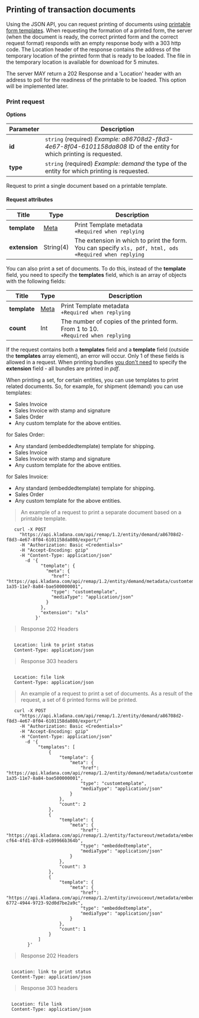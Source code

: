 ## Printing of transaction documents

Using the JSON API, you can request printing of documents using [printable form templates](../dictionaries/#entities-print-templates).
When requesting the formation of a printed form, the server (when the document is ready, the correct
printed form and the correct request format) responds with an empty response body with a 303 http code.
The Location header of the response contains the address of the temporary location of the printed form that is ready to be loaded.
The file in the temporary location is available for download for 5 minutes.

The server MAY return a 202 Response and a 'Location' header with an address to poll for the readiness of the printable to be loaded. This option will be implemented later.

### Print request

**Options**

| Parameter | Description |
| ------------ | ---------- |
| **id** | `string` (required) *Example: a86708d2-f8d3-4e67-8f04-6101158da808* ID of the entity for which printing is requested. |
| **type** | `string` (required) *Example: demand* the type of the entity for which printing is requested. |

Request to print a single document based on a printable template.
#### Request attributes

| Title | Type | Description |
| ------------ | ---------- | --------------- |
| **template** | [Meta](../#kladana-json-api-general-info-metadata) | Print Template metadata<br>`+Required when replying` |
| **extension** | String(4) | The extension in which to print the form. You can specify `xls, pdf, html, ods`<br>`+Required when replying` |

You can also print a set of documents. To do this, instead of the **template** field, you need to specify the **templates** field, which is an array of objects with the following fields:

| Title | Type | Description |
| ------------ | ---------- | --------------- |
| **template** | [Meta](../#kladana-json-api-general-info-metadata) | Print Template metadata<br>`+Required when replying` |
| **count** | Int | The number of copies of the printed form. From 1 to 10.<br>`+Required when replying` |

If the request contains both a **templates** field and a **template** field (outside the **templates** array element), an error will occur. Only 1 of these fields is allowed in a request.
When printing bundles <u>you don't need</u> to specify the **extension** field - all bundles are printed in *pdf*.

When printing a set, for certain entities, you can use templates to print related documents.
So, for example, for shipment (demand) you can use templates:

+ Sales Invoice
+ Sales Invoice with stamp and signature
+ Sales Order
+ Any custom template for the above entities.

for Sales Order:

+ Any standard (embeddedtemplate) template for shipping.
+ Sales Invoice
+ Sales Invoice with stamp and signature
+ Any custom template for the above entities.

for Sales Invoice:

+ Any standard (embeddedtemplate) template for shipping.
+ Sales Order
+ Any custom template for the above entities.

> An example of a request to print a separate document based on a printable template.

```shell
   curl -X POST
     "https://api.kladana.com/api/remap/1.2/entity/demand/a86708d2-f8d3-4e67-8f04-6101158da808/export/"
     -H "Authorization: Basic <Credentials>"
     -H "Accept-Encoding: gzip"
     -H "Content-Type: application/json"
       -d '{
             "template": {
               "meta": {
                 "href": "https://api.kladana.com/api/remap/1.2/entity/demand/metadata/customtemplate/daca545a-1a35-11e7-8a84-bae500000001",
                 "type": "customtemplate",
                 "mediaType": "application/json"
               }
             },
             "extension": "xls"
           }'
```

> Response 202 Headers

```

   Location: link to print status
   Content-Type: application/json

```

> Response 303 headers

```

   Location: file link
   Content-Type: application/json

```

> An example of a request to print a set of documents. As a result of the request, a set of 6 printed forms will be printed.

```shell
   curl -X POST
     "https://api.kladana.com/api/remap/1.2/entity/demand/a86708d2-f8d3-4e67-8f04-6101158da808/export/"
     -H "Authorization: Basic <Credentials>"
     -H "Accept-Encoding: gzip"
     -H "Content-Type: application/json"
       -d '{
            "templates": [
                {
                    "template": {
                        "meta": {
                            "href": "https://api.kladana.com/api/remap/1.2/entity/demand/metadata/customtemplate/daca545a-1a35-11e7-8a84-bae500000001",
                            "type": "customtemplate",
                            "mediaType": "application/json"
                        }
                    },
                    "count": 2
                },
                {
                    "template": {
                        "meta": {
                            "href": "https://api.kladana.com/api/remap/1.2/entity/factureout/metadata/embeddedtemplate/3d2685b4-cf64-4fd1-87c8-e109966b364b",
                            "type": "embeddedtemplate",
                            "mediaType": "application/json"
                        }
                    },
                    "count": 3
                },
                {
                    "template": {
                        "meta": {
                            "href": "https://api.kladana.com/api/remap/1.2/entity/invoiceout/metadata/embeddedtemplate/6f3c9a47-6772-4944-9723-92d0d7be2a9c",
                            "type": "embeddedtemplate",
                            "mediaType": "application/json"
                        }
                    },
                    "count": 1
                }
            ]
        }'
```

> Response 202 Headers

```

  Location: link to print status
  Content-Type: application/json

```

> Response 303 headers

```

  Location: file link
  Content-Type: application/json

```
